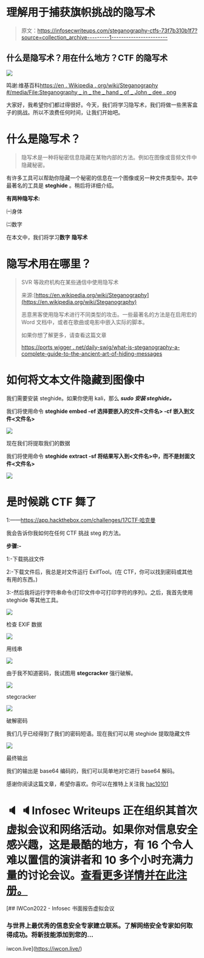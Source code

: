 # 理解用于捕获旗帜挑战的隐写术

> 原文：<https://infosecwriteups.com/steganography-ctfs-73f7b310b1f7?source=collection_archive---------1----------------------->

## 什么是隐写术？用在什么地方？CTF 的隐写术

![](img/9c26e25afc56752485006c31c7caeb4d.png)

鸣谢:维基百科[https://en . Wikipedia . org/wiki/Steganography #/media/File:Steganography _ in _ the _ hand _ of _ John _ dee . png](https://en.wikipedia.org/wiki/Steganography#/media/File:Steganography_in_the_hand_of_John_Dee.png)

大家好，我希望你们都过得很好。今天，我们将学习隐写术，我们将做一些黑客盒子的挑战。所以不浪费任何时间，让我们开始吧。

# 什么是隐写术？

> 隐写术是一种将秘密信息隐藏在某物内部的方法。例如在图像或音频文件中隐藏秘密。

有许多工具可以帮助你隐藏一个秘密的信息在一个图像或另一种文件类型中。其中最著名的工具是 **steghide** 。稍后将详细介绍。

**有两种隐写术:**

㈠身体

㈡数字

在本文中，我们将学习**数字** **隐写术**

# **隐写术用在哪里？**

> SVR 等政府机构在某些通信中使用隐写术
> 
> 来源:[https://en.wikipedia.org/wiki/Steganography](https://en.wikipedia.org/wiki/Steganography)
> 
> 恶意黑客使用隐写术进行不同类型的攻击。一些最著名的方法是在启用宏的 Word 文档中，或者在歌曲或电影中嵌入实际的脚本。
> 
> 如果你想了解更多，请查看这篇文章
> 
> [https://ports wigger . net/daily-swig/what-is-steganography-a-complete-guide-to-the-ancient-art-of-hiding-messages](https://portswigger.net/daily-swig/what-is-steganography-a-complete-guide-to-the-ancient-art-of-concealing-messages)

# 如何将文本文件隐藏到图像中

我们需要安装 steghide。如果你使用 kali，那么 ***sudo 安装 steghide。***

我们将使用命令 **steghide embed -ef 选择要嵌入的文件<文件名> -cf 嵌入到文件<文件名>**

![](img/d72e830e66a7665e6abc0600dde158f8.png)

现在我们将提取我们的数据

我们将使用命令 **steghide extract -sf 将结果写入到<文件名>中，而不是封面文件<文件名>**

![](img/789bb5cd87ff939e303e7259a79d39f2.png)

# 是时候跳 CTF 舞了

1:——https://app.hackthebox.com/challenges/17CTF·哈克曼

我会告诉你我如何在任何 CTF 挑战 steg 的方法。

**步骤:-**

1:-下载挑战文件

2:-下载文件后，我总是对文件运行 ExifTool。(在 CTF，你可以找到密码或其他有用的东西。)

3:-然后我将运行字符串命令(打印文件中可打印字符的序列)。之后，我首先使用 steghide 等其他工具。

![](img/db87b3141b1862bbfa4d63684b543aae.png)

检查 EXIF 数据

![](img/1f8c2793e5d7f29e01faf9bef84f0f20.png)

用线串

![](img/c5767723a84ea78fd252cbd28da88c87.png)

由于我不知道密码，我试图用 **stegcracker** 强行破解。

![](img/7aa2bb772f858512c33c41b502682ad4.png)

stegcracker

![](img/ff33ccaa7534809a1c143a5d392dbd29.png)

破解密码

我们几乎已经得到了我们的密码短语。现在我们可以用 steghide 提取隐藏文件

![](img/2bd868d71240b43d15ef879b7214c765.png)

最终输出

我们的输出是 base64 编码的，我们可以简单地对它进行 base64 解码。

感谢你阅读这篇文章，希望你喜欢。你可以在推特上关注我 [hac10101](https://twitter.com/Hac10101)

# 🔈 🔈Infosec Writeups 正在组织其首次虚拟会议和网络活动。如果你对信息安全感兴趣，这是最酷的地方，有 16 个令人难以置信的演讲者和 10 多个小时充满力量的讨论会议。[查看更多详情并在此注册。](https://iwcon.live/)

[](https://iwcon.live/) [## IWCon2022 - Infosec 书面报告虚拟会议

### 与世界上最优秀的信息安全专家建立联系。了解网络安全专家如何取得成功。将新技能添加到您的…

iwcon.live](https://iwcon.live/)